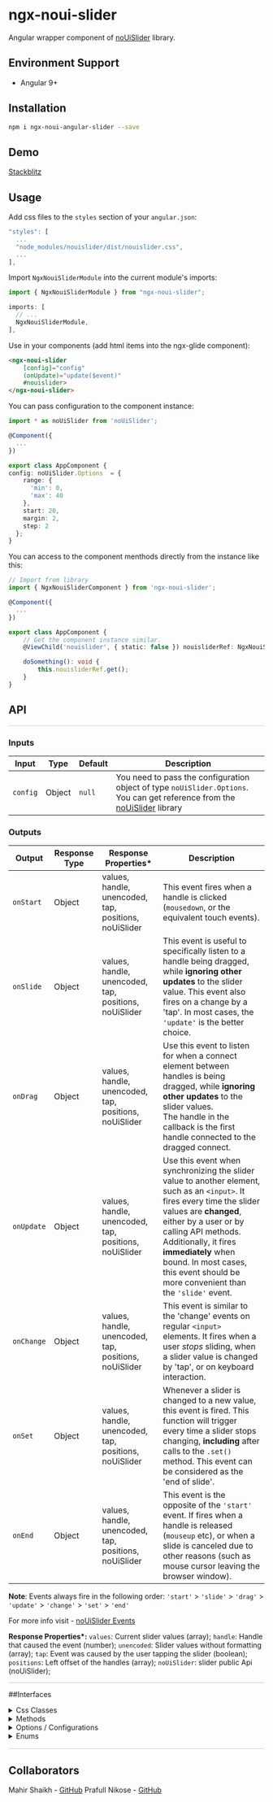 # ngx-noui-slider

Angular wrapper component of [noUiSlider](https://refreshless.com/nouislider/) library.
<!-- 
![npm](https://img.shields.io/npm/v/ngx-glide) ![NPM](https://img.shields.io/npm/l/ngx-glide) ![npm bundle size](https://img.shields.io/bundlephobia/min/ngx-glide) -->

## Environment Support

- Angular 9+

<!-- ## Compatibility

Versions compatibility list:

| ngx-glide | Angular      |
| --------- | ------------ |
| 12.x.x    | 12.x.x       |
| 11.x.x    | 11.x.x       |
| 10.x.x    | 10.x.x       |
| 1.x.x     | 6.xx - 9.x.x | -->

## Installation

```sh
npm i ngx-noui-angular-slider --save
```

## Demo

[Stackblitz]()

## Usage

Add css files to the `styles` section of your `angular.json`:

```ts
"styles": [
  ...
  "node_modules/nouislider/dist/nouislider.css",
  ...
],
```

<!-- You can either import the `styles` files into main scss file:

```scss
@import '~@glidejs/glide/src/assets/sass/glide.core';
@import '~@glidejs/glide/src/assets/sass/glide.theme';
``` -->

Import `NgxNouiSliderModule` into the current module's imports:

```ts
import { NgxNouiSliderModule } from "ngx-noui-slider";

imports: [
  // ...
  NgxNouiSliderModule,
],
```

Use in your components (add html items into the ngx-glide component):

```html
<ngx-noui-slider 
    [config]="config" 
    (onUpdate)="update($event)" 
    #nouislider>
</ngx-noui-slider>
```
You can pass configuration to the component instance:

```ts
import * as noUiSlider from 'noUiSlider';

@Component({
  ...
})

export class AppComponent {
config: noUiSlider.Options  = {
    range: {
      'min': 0,
      'max': 40
    },
    start: 20,
    margin: 2,
    step: 2
  };
}
```

You can access to the component menthods directly from the instance like this:

```ts
// Import from library
import { NgxNouiSliderComponent } from 'ngx-noui-slider';

@Component({
  ...
})

export class AppComponent {
    // Get the component instance similar.
    @ViewChild('nouislider', { static: false }) nouisliderRef: NgxNouiSliderComponent;

    doSomething(): void {
        this.nouisliderRef.get();
    }
}
```

## API
<hr style="border-top:1px solid #ccc; height: 0; margin: 0"/>

### Inputs

| Input                 | Type              | Default                                      | Description                                                                                |
| --------------------- | ----------------- | -------------------------------------------- | ------------------------------------------------------------------------------------------ |
| `config`| Object| `null`| You need to pass the configuration object of type `noUiSlider.Options`. You can get reference from the [noUiSlider](https://refreshless.com/nouislider/) library

### Outputs

| Output            | Response Type | Response Properties* | Description                                                                                                                                                                |
| -----------------| -------- | --------------------------------------------- |-------------------------------------------------------------------------------------------------------------------------------------------------------------------------- |
| `onStart`| Object | values, handle, unencoded, tap, positions, noUiSlider | This event fires when a handle is clicked (`mousedown`, or the equivalent touch events). |
| `onSlide`| Object | values, handle, unencoded, tap, positions, noUiSlider | This event is useful to specifically listen to a handle being dragged, while **ignoring other updates** to the slider value. This event also fires on a change by a 'tap'. In most cases, the `'update'` is the better choice. |
| `onDrag`| Object | values, handle, unencoded, tap, positions, noUiSlider | Use this event to listen for when a connect element between handles is being dragged, while **ignoring other updates** to the slider values.<br>The handle in the callback is the first handle connected to the dragged connect. |
| `onUpdate`| Object | values, handle, unencoded, tap, positions, noUiSlider | Use this event when synchronizing the slider value to another element, such as an `<input>`. It fires every time the slider values are **changed**, either by a user or by calling API methods. Additionally, it fires **immediately** when bound. In most cases, this event should be more convenient than the `'slide'` event. |
| `onChange`| Object | values, handle, unencoded, tap, positions, noUiSlider | This event is similar to the 'change' events on regular `<input>` elements. It fires when a user *stops* sliding, when a slider value is changed by 'tap', or on keyboard interaction.|
| `onSet`| Object | values, handle, unencoded, tap, positions, noUiSlider | Whenever a slider is changed to a new value, this event is fired. This function will trigger every time a slider stops changing, **including** after calls to the `.set()` method. This event can be considered as the 'end of slide'. |
| `onEnd`| Object | values, handle, unencoded, tap, positions, noUiSlider | This event is the opposite of the `'start'` event. If fires when a handle is released (`mouseup` etc), or when a slide is canceled due to other reasons (such as mouse cursor leaving the browser window). |


**Note**:
Events always fire in the following order:
`'start'` > `'slide'` > `'drag'` > `'update'` > `'change'` > `'set'` > `'end'`

For more info visit - [noUiSlider Events](https://refreshless.com/nouislider/events-callbacks/)

**Response Properties\*:**
`values`: Current slider values (array);
`handle`: Handle that caused the event (number);
`unencoded`: Slider values without formatting (array);
`tap`: Event was caused by the user tapping the slider (boolean);
`positions`: Left offset of the handles (array);
`noUiSlider`: slider public Api (noUiSlider);

<hr style="border-top:1px solid #ccc; height: 0; margin: 0"/>

##Interfaces

<details>
  <summary>Css Classes</summary>
  
```ts
interface CssClasses {
    target: string;
    base: string;
    origin: string;
    handle: string;
    handleLower: string;
    handleUpper: string;
    touchArea: string;
    horizontal: string;
    vertical: string;
    background: string;
    connect: string;
    connects: string;
    ltr: string;
    rtl: string;
    textDirectionLtr: string;
    textDirectionRtl: string;
    draggable: string;
    drag: string;
    tap: string;
    active: string;
    tooltip: string;
    pips: string;
    pipsHorizontal: string;
    pipsVertical: string;
    marker: string;
    markerHorizontal: string;
    markerVertical: string;
    markerNormal: string;
    markerLarge: string;
    markerSub: string;
    value: string;
    valueHorizontal: string;
    valueVertical: string;
    valueNormal: string;
    valueLarge: string;
    valueSub: string;
}
```
</details>

<details>
  <summary>Methods</summary>
  
```ts
interface API {
    destroy: () => void;
    steps: () => NextStepsForHandle[];
    on: (eventName: string, callback: EventCallback) => void;
    off: (eventName: string) => void;
    get: (unencoded?: boolean) => GetResult;
    set: (input: number | string | (number | string)[], fireSetEvent?: boolean, exactInput?: boolean) => void;
    setHandle: (handleNumber: number, value: number | string, fireSetEvent?: boolean, exactInput?: boolean) => void;
    reset: (fireSetEvent?: boolean) => void;
    options: Options;
    updateOptions: (optionsToUpdate: UpdatableOptions, fireSetEvent: boolean) => void;
    target: HTMLElement;
    removePips: () => void;
    removeTooltips: () => void;
    getTooltips: () => {
        [handleNumber: number]: HTMLElement | false;
    };
    getOrigins: () => {
        [handleNumber: number]: HTMLElement;
    };
    pips: (grid: Pips) => HTMLElement;
}
```
</details>

<details>
  <summary>Options / Configurations</summary>
  
```ts
// These options can be updated after initialization
interface UpdatableOptions {
    range?: Range;
    start?: StartValues;
    margin?: number;
    limit?: number;
    padding?: number | number[];
    snap?: boolean;
    step?: number;
    pips?: Pips;
    format?: Formatter;
    tooltips?: boolean | PartialFormatter | (boolean | PartialFormatter)[];
    animate?: boolean;
}

// Below options cannot be updated after initialization
interface Options extends UpdatableOptions {
    range: Range;
    connect?: "lower" | "upper" | boolean | boolean[];
    orientation?: "vertical" | "horizontal";
    direction?: "ltr" | "rtl";
    behaviour?: string;
    keyboardSupport?: boolean;
    keyboardPageMultiplier?: number;
    keyboardDefaultStep?: number;
    documentElement?: HTMLElement;
    cssPrefix?: string;
    cssClasses?: CssClasses;
    ariaFormat?: PartialFormatter;
    animationDuration?: number;
}
```
</details>

<details>
  <summary>Enums</summary>
  
```ts
enum PipsMode {
    Range = "range",
    Steps = "steps",
    Positions = "positions",
    Count = "count",
    Values = "values"
}
enum PipsType {
    None = -1,
    NoValue = 0,
    LargeValue = 1,
    SmallValue = 2
}

interface Range {
    min: SubRange;
    max: SubRange;
    [key: string]: SubRange;
}
```
</details>


<hr style="border-top:1px solid #ccc; height: 0; margin: 0;margin-top:16px"/>

## Collaborators
Mahir Shaikh - [GitHub](https://github.com/mahir-shaikh)
Prafull Nikose - [GitHub](https://github.com/prafullnikose)
